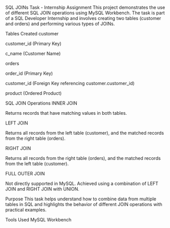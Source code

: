 SQL JOINs Task - Internship Assignment
This project demonstrates the use of different SQL JOIN operations using MySQL Workbench. The task is part of a SQL Developer Internship and involves creating two tables (customer and orders) and performing various types of JOINs.

Tables Created
customer

customer_id (Primary Key)

c_name (Customer Name)

orders

order_id (Primary Key)

customer_id (Foreign Key referencing customer.customer_id)

product (Ordered Product)

SQL JOIN Operations
INNER JOIN

Returns records that have matching values in both tables.

LEFT JOIN

Returns all records from the left table (customer), and the matched records from the right table (orders).

RIGHT JOIN

Returns all records from the right table (orders), and the matched records from the left table (customer).

FULL OUTER JOIN

Not directly supported in MySQL. Achieved using a combination of LEFT JOIN and RIGHT JOIN with UNION.

Purpose
This task helps understand how to combine data from multiple tables in SQL and highlights the behavior of different JOIN operations with practical examples.

Tools Used
MySQL Workbench
